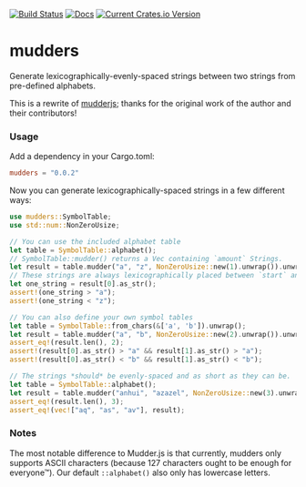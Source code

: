 [![Build Status](https://travis-ci.org/Follpvosten/mudders.svg?branch=master)](https://travis-ci.org/Follpvosten/mudders)
[![Docs](https://docs.rs/mudders/badge.svg)](https://docs.rs/mudders)
[![Current Crates.io Version](https://img.shields.io/crates/v/mudders.svg)](https://crates.io/crates/mudders)

# mudders

Generate lexicographically-evenly-spaced strings between two strings
from pre-defined alphabets.

This is a rewrite of [mudderjs](https://github.com/fasiha/mudderjs); thanks
for the original work of the author and their contributors!

### Usage
Add a dependency in your Cargo.toml:

```toml
mudders = "0.0.2"
```

Now you can generate lexicographically-spaced strings in a few different ways:

```rust
use mudders::SymbolTable;
use std::num::NonZeroUsize;

// You can use the included alphabet table
let table = SymbolTable::alphabet();
// SymbolTable::mudder() returns a Vec containing `amount` Strings.
let result = table.mudder("a", "z", NonZeroUsize::new(1).unwrap()).unwrap();
// These strings are always lexicographically placed between `start` and `end`.
let one_string = result[0].as_str();
assert!(one_string > "a");
assert!(one_string < "z");

// You can also define your own symbol tables
let table = SymbolTable::from_chars(&['a', 'b']).unwrap();
let result = table.mudder("a", "b", NonZeroUsize::new(2).unwrap()).unwrap();
assert_eq!(result.len(), 2);
assert!(result[0].as_str() > "a" && result[1].as_str() > "a");
assert!(result[0].as_str() < "b" && result[1].as_str() < "b");

// The strings *should* be evenly-spaced and as short as they can be.
let table = SymbolTable::alphabet();
let result = table.mudder("anhui", "azazel", NonZeroUsize::new(3).unwrap()).unwrap();
assert_eq!(result.len(), 3);
assert_eq!(vec!["aq", "as", "av"], result);
```

### Notes
The most notable difference to Mudder.js is that currently, mudders only
supports ASCII characters (because 127 characters ought to be enough for
everyone™). Our default `::alphabet()` also only has lowercase letters.


